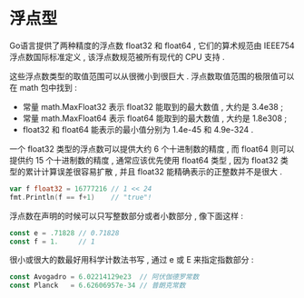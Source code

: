 # 浮点型

Go语言提供了两种精度的浮点数 float32 和 float64 , 它们的算术规范由 IEEE754 浮点数国际标准定义 , 该浮点数规范被所有现代的 CPU 支持 .

这些浮点数类型的取值范围可以从很微小到很巨大 . 浮点数取值范围的极限值可以在 math 包中找到 :

* 常量 math.MaxFloat32 表示 float32 能取到的最大数值 , 大约是 3.4e38 ; 
* 常量 math.MaxFloat64 表示 float64 能取到的最大数值 , 大约是 1.8e308 ; 
* float32 和 float64 能表示的最小值分别为 1.4e-45 和 4.9e-324 . 

一个 float32 类型的浮点数可以提供大约 6 个十进制数的精度 , 而 float64 则可以提供约 15 个十进制数的精度 , 通常应该优先使用 float64 类型 , 因为 float32 类型的累计计算误差很容易扩散 , 并且 float32 能精确表示的正整数并不是很大 .

```go
var f float32 = 16777216 // 1 << 24
fmt.Println(f == f+1)    // "true"!
```

浮点数在声明的时候可以只写整数部分或者小数部分 , 像下面这样 :

```go
const e = .71828 // 0.71828
const f = 1.     // 1
```

很小或很大的数最好用科学计数法书写 , 通过 e 或 E 来指定指数部分 : 

```go
const Avogadro = 6.02214129e23  // 阿伏伽德罗常数
const Planck   = 6.62606957e-34 // 普朗克常数
```



